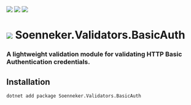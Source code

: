 ﻿[![](https://img.shields.io/nuget/v/soenneker.validators.basicauth.svg?style=for-the-badge)](https://www.nuget.org/packages/soenneker.validators.basicauth/)
[![](https://img.shields.io/github/actions/workflow/status/soenneker/soenneker.validators.basicauth/publish-package.yml?style=for-the-badge)](https://github.com/soenneker/soenneker.validators.basicauth/actions/workflows/publish-package.yml)
[![](https://img.shields.io/nuget/dt/soenneker.validators.basicauth.svg?style=for-the-badge)](https://www.nuget.org/packages/soenneker.validators.basicauth/)

# ![](https://user-images.githubusercontent.com/4441470/224455560-91ed3ee7-f510-4041-a8d2-3fc093025112.png) Soenneker.Validators.BasicAuth
### A lightweight validation module for validating HTTP Basic Authentication credentials.

## Installation

```
dotnet add package Soenneker.Validators.BasicAuth
```
